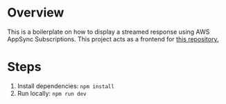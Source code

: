 # Overview

This is a boilerplate on how to display a streamed response using AWS AppSync Subscriptions. This project acts as a frontend for
[this repository.](https://github.com/ikeman09/bedrock-appsync)

# Steps

1. Install dependencies: `npm install`
2. Run locally: `npm run dev`
